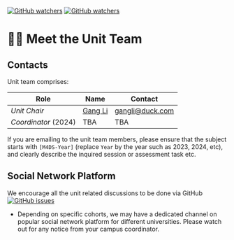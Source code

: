 [![GitHub watchers](https://img.shields.io/badge/tulip--lab-Math--Foundations-brightgreen)](../README.md)
[![GitHub watchers](https://img.shields.io/badge/Module-Induction-orange)](README.md)

# :man_teacher: Meet the Unit Team

## Contacts  

Unit team comprises:  

| Role | Name  | Contact |
| -------------- | ------------| ----- | 
| *Unit Chair* | [Gang Li](https://member.acm.org/~gangli) |   gangli@duck.com  |
| *Coordinator* (2024) | TBA | TBA |

If you are emailing to the unit team members, please ensure that the subject starts with `[M4DS-Year]` (replace `Year` by the year such as 2023, 2024, etc), and clearly describe the inquired session or assessment task etc.

## Social Network Platform  

We encourage all the unit related discussions to be done via GitHub 
[![GitHub issues](https://img.shields.io/github/issues/tulip-lab/math-foundation-for-data-scientists)](https://github.com/tulip-lab/math-foundation-for-data-scientists/issues)

- Depending on specific cohorts, we may have a dedicated channel on popular social network platform for different universities. Please watch out for any notice from your campus coordinator.

